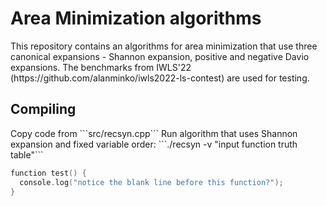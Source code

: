 <h1>Area Minimization algorithms</h1>
This repository contains an algorithms for area minimization that use three canonical expansions - Shannon expansion, positive and negative Davio expansions.
The benchmarks from IWLS'22 (https://github.com/alanminko/iwls2022-ls-contest) are used for testing.
<h2>Compiling</h2>
Copy code from
```src/recsyn.cpp```
Run algorithm that uses Shannon expansion and fixed variable order: ```./recsyn -v "input function truth table"```

```c
function test() {
  console.log("notice the blank line before this function?");
}
```
